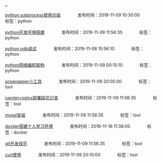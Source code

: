 [..](/README.md)<br/><br/>
[python subprocess使用总结](/python/python_subprocess.md)&emsp;&emsp;&emsp;&emsp;发布时间：2019-11-09 10:30:00&emsp;&emsp;&emsp;&emsp;标签：python<br/><br/>
[python开发环境搭建](/python/python_env.md)&emsp;&emsp;&emsp;&emsp;发布时间：2019-11-09 11:56:35&emsp;&emsp;&emsp;&emsp;标签：python<br/><br/>
[python pdb调试](/python/python_pdb.md)&emsp;&emsp;&emsp;&emsp;发布时间：2019-11-08 15:56:10&emsp;&emsp;&emsp;&emsp;标签：python<br/><br/>
[python网络编程架构](/python/python_net.md)&emsp;&emsp;&emsp;&emsp;发布时间：2019-11-09 00:15:10&emsp;&emsp;&emsp;&emsp;标签：python<br/><br/>
[scpwrapper小工具](/env/scpwrapper.md)&emsp;&emsp;&emsp;&emsp;发布时间：2019-11-09 20:05:00&emsp;&emsp;&emsp;&emsp;标签：tool<br/><br/>
[jupyter+nginx部署踩坑记录](/env/jupyter_nginx.md)&emsp;&emsp;&emsp;&emsp;发布时间：2019-11-09 11:56:35&emsp;&emsp;&emsp;&emsp;标签：tool<br/><br/>
[mysql安装](/env/mysql_install.md)&emsp;&emsp;&emsp;&emsp;发布时间：2019-11-09 11:56:35&emsp;&emsp;&emsp;&emsp;标签：tool<br/><br/>
[docker搭建个人学习环境](/env/docker_init.md)&emsp;&emsp;&emsp;&emsp;发布时间：2019-11-16 11:38:00&emsp;&emsp;&emsp;&emsp;标签：docker<br/><br/>
[git开发规范](/linux/gitrule.md)&emsp;&emsp;&emsp;&emsp;发布时间：2019-11-09 11:56:35&emsp;&emsp;&emsp;&emsp;标签：tool<br/><br/>
[curl使用](/linux/curl.md)&emsp;&emsp;&emsp;&emsp;发布时间：2019-11-09 20:10:00&emsp;&emsp;&emsp;&emsp;标签：tool<br/><br/>
